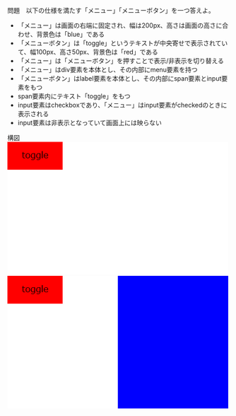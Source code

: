 問題　以下の仕様を満たす「メニュー」「メニューボタン」を一つ答えよ。
  - 「メニュー」は画面の右端に固定され、幅は200px、高さは画面の高さに合わせ、背景色は「blue」である
  - 「メニューボタン」は「toggle」というテキストが中央寄せで表示されていて、幅100px、高さ50px、背景色は「red」である
  - 「メニュー」は「メニューボタン」を押すことで表示/非表示を切り替える
  - 「メニュー」はdiv要素を本体とし、その内部にmenu要素を持つ
  - 「メニューボタン」はlabel要素を本体とし、その内部にspan要素とinput要素をもつ
  - span要素内にテキスト「toggle」をもつ
  - input要素はcheckboxであり、「メニュー」はinput要素がcheckedのときに表示される
  - input要素は非表示となっていて画面上には映らない

構図  
![2-1menu_a](../images/2-1menu_a.png)
![2-1menu_b](../images/2-1menu_b.png)
